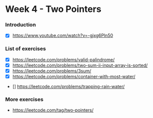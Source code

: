 # Week 4 - Two Pointers

### Introduction

- [x] https://www.youtube.com/watch?v=-gjxg6Pln50

### List of exercises

- [x] https://leetcode.com/problems/valid-palindrome/
- [x] https://leetcode.com/problems/two-sum-ii-input-array-is-sorted/
- [x] https://leetcode.com/problems/3sum/
- [x] https://leetcode.com/problems/container-with-most-water/
- [] https://leetcode.com/problems/trapping-rain-water/

### More exercises

- https://leetcode.com/tag/two-pointers/
